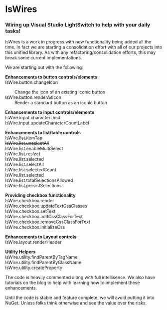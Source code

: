 
# lsWires

### Wiring up Visual Studio LightSwitch to help with your daily tasks!

lsWires is a work in progress with new functionality being added all the time.  In fact we are starting a consolidation effort with all of our projects into this unified library.  As with any refactoring/consolidation efforts, this may break some current implementations.  

We are starting out with the following:

**Enhancements to button controls/elements**<br/>
lsWire.button.changeIcon
<div style="padding-left: 30px;">Change the icon of an existing iconic button</div>
lsWire.button.renderAsIcon
<div style="padding-left: 30px;">Render a standard button as an iconic button</div>

**Enhancements to input controls/elements**<br/>
lsWire.input.characterLimit<br/>
lsWire.input.updateCharacterCountLabel<br/>

**Enhancements to list/table controls**<br/>
<s>lsWire.list.itemTap</s><br/>
<s>lsWire.list.unselectAll</s><br/>
lsWire.list.enableMultiSelect<br/>
lsWire.list.reslect<br/>
lsWire.list.selected<br/>
lsWire.list.selectAll<br/>
lsWire.list.selectedCount<br/>
lsWire.list.selected<br/>
lsWire.list.totalSelectionsAllowed<br/>
lsWire.list.persistSelections<br/>

**Providing checkbox functionality**<br/>
lsWire.checkbox.render<br/>
lsWire.checkbox.updateTextCssClasses<br/>
lsWire.checkbox.setText<br/>
lsWire.checkbox.addCssClassForText<br/>
lsWire.checkbox.removeCssClassForText<br/>
lsWire.checkbox.initializeCss<br/>

**Enhancements to Layout controls**<br/>
lsWire.layout.renderHeader<br/>

**Utility Helpers**<br/>
lsWire.utility.findParentByTagName<br/>
lsWire.utility.findParentByClassName<br/>
lsWire.utility.createProperty<br/>


The code is heavily commented along with full intellisense.  We also have tutorials on the blog to help with learning how to implement these enhancements.

Until the code is stable and feature complete, we will avoid putting it into NuGet.  Unless folks think otherwise and see the value over the risks.
